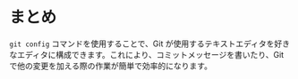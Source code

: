 # まとめ

`git config` コマンドを使用することで、Git が使用するテキストエディタを好きなエディタに構成できます。これにより、コミットメッセージを書いたり、Git で他の変更を加える際の作業が簡単で効率的になります。

